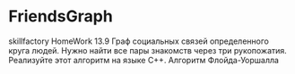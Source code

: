 # FriendsGraph
skillfactory HomeWork 13.9
Граф социальных связей определенного круга людей. Нужно найти все пары знакомств через три рукопожатия. Реализуйте этот алгоритм на языке C++.
Алгоритм Флойда-Уоршалла
